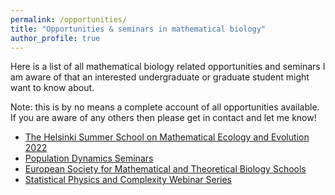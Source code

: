 ```yaml
---
permalink: /opportunities/
title: "Opportunities & seminars in mathematical biology"
author_profile: true
---
```


Here is a list of all mathematical biology related opportunities and seminars I am aware of that an 
interested undergraduate or graduate student might want to know about.

Note: this is by no means a complete account of all opportunities available. If you are aware of any others then please get
in contact and let me know!

* [The Helsinki Summer School on Mathematical Ecology and Evolution 2022](https://wiki.helsinki.fi/display/BioMath/Summer+Schools)
* [Population Dynamics Seminars](https://adras81.bitbucket.io/PopDynSeminars.html)
* [European Society for Mathematical and Theoretical Biology Schools](https://www.esmtb.org/Schools)
* [Statistical Physics and Complexity Webinar Series](https://www.ph.ed.ac.uk/icmcs/seminars/statistical-physics-and-complexity-group-meetings)
